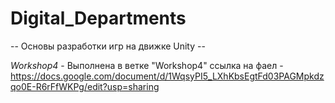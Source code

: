 # Digital_Departments

-- Основы разработки игр  на движке Unity --

*Workshop4* - Выполнена в ветке "Workshop4"
ссылка на фаел - https://docs.google.com/document/d/1WqsyPI5_LXhKbsEgtFd03PAGMpkdzqo0E-R6rFfWKPg/edit?usp=sharing
